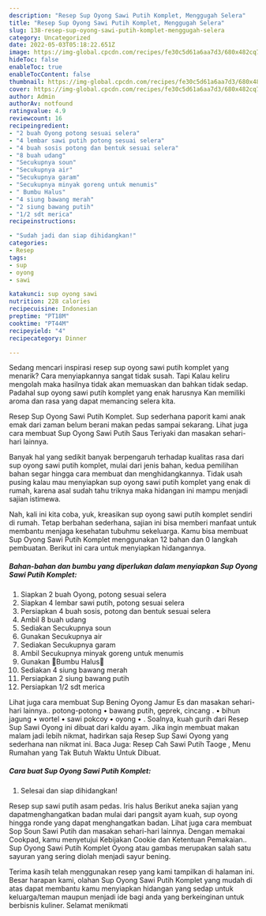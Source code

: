 ```yaml
---
description: "Resep Sup Oyong Sawi Putih Komplet, Menggugah Selera"
title: "Resep Sup Oyong Sawi Putih Komplet, Menggugah Selera"
slug: 138-resep-sup-oyong-sawi-putih-komplet-menggugah-selera
category: Uncategorized
date: 2022-05-03T05:18:22.651Z
image: https://img-global.cpcdn.com/recipes/fe30c5d61a6aa7d3/680x482cq70/sup-oyong-sawi-putih-komplet-foto-resep-utama.jpg
hideToc: false
enableToc: true
enableTocContent: false
thumbnail: https://img-global.cpcdn.com/recipes/fe30c5d61a6aa7d3/680x482cq70/sup-oyong-sawi-putih-komplet-foto-resep-utama.jpg
cover: https://img-global.cpcdn.com/recipes/fe30c5d61a6aa7d3/680x482cq70/sup-oyong-sawi-putih-komplet-foto-resep-utama.jpg
author: Admin
authorAv: notfound
ratingvalue: 4.9
reviewcount: 16
recipeingredient:
- "2 buah Oyong potong sesuai selera"
- "4 lembar sawi putih potong sesuai selera"
- "4 buah sosis potong dan bentuk sesuai selera"
- "8 buah udang"
- "Secukupnya soun"
- "Secukupnya air"
- "Secukupnya garam"
- "Secukupnya minyak goreng untuk menumis"
- " Bumbu Halus"
- "4 siung bawang merah"
- "2 siung bawang putih"
- "1/2 sdt merica"
recipeinstructions:

- "Sudah jadi dan siap dihidangkan!"
categories:
- Resep
tags:
- sup
- oyong
- sawi

katakunci: sup oyong sawi 
nutrition: 228 calories
recipecuisine: Indonesian
preptime: "PT18M"
cooktime: "PT44M"
recipeyield: "4"
recipecategory: Dinner

---
```



Sedang mencari inspirasi resep sup oyong sawi putih komplet yang menarik? Cara menyiapkannya sangat tidak susah. Tapi Kalau keliru mengolah maka hasilnya tidak akan memuaskan dan bahkan tidak sedap. Padahal sup oyong sawi putih komplet yang enak harusnya Kan memiliki aroma dan rasa yang dapat memancing selera kita.


Resep Sup Oyong Sawi Putih Komplet. Sup sederhana paporit kami anak emak dari zaman belum berani makan pedas sampai sekarang. Lihat juga cara membuat Sup Oyong Sawi Putih Saus Teriyaki dan masakan sehari-hari lainnya.

Banyak hal yang sedikit banyak berpengaruh terhadap kualitas rasa dari sup oyong sawi putih komplet, mulai dari jenis bahan, kedua pemilihan bahan segar hingga cara membuat dan menghidangkannya. Tidak usah pusing kalau mau menyiapkan sup oyong sawi putih komplet yang enak di rumah, karena asal sudah tahu triknya maka hidangan ini mampu menjadi sajian istimewa.


Nah, kali ini kita coba, yuk, kreasikan sup oyong sawi putih komplet sendiri di rumah. Tetap berbahan sederhana, sajian ini bisa memberi manfaat untuk membantu menjaga kesehatan tubuhmu sekeluarga. Kamu bisa membuat Sup Oyong Sawi Putih Komplet menggunakan 12 bahan dan 0 langkah pembuatan. Berikut ini cara untuk menyiapkan hidangannya.

<!--inarticleads1-->

##### Bahan-bahan dan bumbu yang diperlukan dalam menyiapkan Sup Oyong Sawi Putih Komplet:

1. Siapkan 2 buah Oyong, potong sesuai selera
1. Siapkan 4 lembar sawi putih, potong sesuai selera
1. Persiapkan 4 buah sosis, potong dan bentuk sesuai selera
1. Ambil 8 buah udang
1. Sediakan Secukupnya soun
1. Gunakan Secukupnya air
1. Sediakan Secukupnya garam
1. Ambil Secukupnya minyak goreng untuk menumis
1. Gunakan  🍁Bumbu Halus🍁
1. Sediakan 4 siung bawang merah
1. Persiapkan 2 siung bawang putih
1. Persiapkan 1/2 sdt merica


Lihat juga cara membuat Sup Bening Oyong Jamur Es dan masakan sehari-hari lainnya.. potong-potong • bawang putih, geprek, cincang . • bihun jagung • wortel • sawi pokcoy • oyong • . Soalnya, kuah gurih dari Resep Sup Sawi Oyong ini dibuat dari kaldu ayam. Jika ingin membuat makan malam jadi lebih nikmat, hadirkan saja Resep Sup Sawi Oyong yang sederhana nan nikmat ini. Baca Juga: Resep Cah Sawi Putih Taoge , Menu Rumahan yang Tak Butuh Waktu Untuk Dibuat. 

<!--inarticleads2-->

##### Cara buat Sup Oyong Sawi Putih Komplet:


1. Selesai dan siap dihidangkan!

Resep sup sawi putih asam pedas. Iris halus Berikut aneka sajian yang dapatmenghangatkan badan mulai dari pangsit ayam kuah, sup oyong hingga ronde yang dapat menghangatkan badan. Lihat juga cara membuat Sop Soun Sawi Putih dan masakan sehari-hari lainnya. Dengan memakai Cookpad, kamu menyetujui Kebijakan Cookie dan Ketentuan Pemakaian.. Sup Oyong Sawi Putih Komplet Oyong atau gambas merupakan salah satu sayuran yang sering diolah menjadi sayur bening. 

Terima kasih telah menggunakan resep yang kami tampilkan di halaman ini. Besar harapan kami, olahan Sup Oyong Sawi Putih Komplet yang mudah di atas dapat membantu kamu menyiapkan hidangan yang sedap untuk keluarga/teman maupun menjadi ide bagi anda yang berkeinginan untuk berbisnis kuliner. Selamat menikmati
